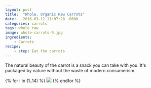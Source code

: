 ```yaml
---
layout: post
title:  "Whole, Organic Raw Carrots"
date:   2016-03-12 11:07:28 -0600
categories: carrots
tags: whole raw
image: whole-carrots-9.jpg
ingredients:
    - Carrots
recipe:
    - step: Eat the carrots
---
```


The natural beauty of the carrot is a snack you can take with you. It's packaged by nature without the waste of modern consumerism.

{% for i in (1..14) %}
<img src="{{site.baseurl}}/images/whole-carrots-{{ i }}.jpg">
{% endfor %}
